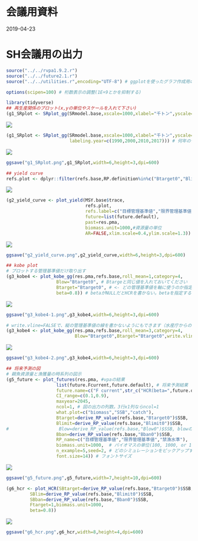 会議用資料
================
2019-04-23

# SH会議用の出力

``` r
source("../../rvpa1.9.2.r")
source("../../future2.1.r")
source("../../utilities.r",encoding="UTF-8") # ggplotを使ったグラフ作成用の関数

options(scipen=100) # 桁数表示の調整(1E+9とかを抑制する)

library(tidyverse)
## 再生産関係のプロット(x,yの単位やスケールを入れて下さい)
(g1_SRplot <- SRplot_gg(SRmodel.base,xscale=1000,xlabel="千トン",yscale=1,ylabel="尾"))
```

![](3make_SHreport_files/figure-gfm/unnamed-chunk-2-1.png)<!-- -->

``` r
(g1_SRplot <- SRplot_gg(SRmodel.base,xscale=1000,xlabel="千トン",yscale=1,ylabel="尾",
                        labeling.year=c(1990,2000,2010,2017))) # 何年のデータにラベルを入れるか指定もできる
```

![](3make_SHreport_files/figure-gfm/unnamed-chunk-2-2.png)<!-- -->

``` r
ggsave("g1_SRplot.png",g1_SRplot,width=6,height=3,dpi=600)

## yield curve
refs.plot <- dplyr::filter(refs.base,RP.definition%in%c("Btarget0","Blimit0","Bban0"))
```

![](3make_SHreport_files/figure-gfm/unnamed-chunk-2-3.png)<!-- -->

``` r
(g2_yield_curve <- plot_yield(MSY.base$trace,
                              refs.plot,
                              refs.label=c("目標管理基準値","限界管理基準値","禁漁水準"),
                              future=list(future.default),
                              past=res.pma,
                              biomass.unit=1000,#資源量の単位
                              AR=FALSE,xlim.scale=0.4,ylim.scale=1.3))
```

![](3make_SHreport_files/figure-gfm/unnamed-chunk-2-4.png)<!-- -->

``` r
ggsave("g2_yield_curve.png",g2_yield_curve,width=6,height=3,dpi=600)

## kobe plot
# プロットする管理基準値だけ取り出す
(g3_kobe4 <- plot_kobe_gg(res.pma,refs.base,roll_mean=1,category=4,
                   Blow="Btarget0", # Btargeと同じ値を入れておいてください
                   Btarget="Btarget0", # <- どの管理基準値を軸に使うのか指定。指定しなければ"0"マークがついた管理基準値が使われます
                   beta=0.8)) # betaがNULLだとHCRを書かない。betaを指定するとHCRも重ね書きする
```

![](3make_SHreport_files/figure-gfm/unnamed-chunk-2-5.png)<!-- -->

``` r
ggsave("g3_kobe4-1.png",g3_kobe4,width=6,height=3,dpi=600)

# write.vline=FALSEで、縦の管理基準値の線を書かないようにもできます（水産庁からの要望？）
(g3_kobe4 <- plot_kobe_gg(res.pma,refs.base,roll_mean=3,category=4,
                          Blow="Btarget0",Btarget="Btarget0",write.vline=FALSE))
```

![](3make_SHreport_files/figure-gfm/unnamed-chunk-2-6.png)<!-- -->

``` r
ggsave("g3_kobe4-2.png",g3_kobe4,width=6,height=3,dpi=600)

## 将来予測の図
# 親魚資源量と漁獲量の時系列の図示
(g5_future <- plot_futures(res.pma, #vpaの結果
                   list(future.Fcurrent,future.default), # 将来予測結果
                   future.name=c("F current",str_c("HCR(beta=",future.default$input$HCR$beta,")")),
                   CI_range=c(0.1,0.9),
                   maxyear=2045,
                   ncol=1, # 図の出力の列数。3行x1列ならncol=1
                   what.plot=c("biomass","SSB","catch"),
                   Btarget=derive_RP_value(refs.base,"Btarget0")$SSB,
                   Blimit=derive_RP_value(refs.base,"Blimit0")$SSB,
#                   Blow=derive_RP_value(refs.base,"Blow0")$SSB, blowのオプションは削除
                   Bban=derive_RP_value(refs.base,"Bban0")$SSB,
                   RP_name=c("目標管理基準値","限界管理基準値","禁漁水準"),
                   biomass.unit=1000,  # バイオマスの単位(100, 1000, or 10000トン)
                   n_example=5,seed=2, # どのシミュレーションをピックアップするかはseedの値を変えて調整してください
                   font.size=14)) # フォントサイズ
```

![](3make_SHreport_files/figure-gfm/unnamed-chunk-2-7.png)<!-- -->

``` r
ggsave("g5_future.png",g5_future,width=7,height=10,dpi=600)

(g6_hcr <- plot_HCR(SBtarget=derive_RP_value(refs.base,"Btarget0")$SSB,
         SBlim=derive_RP_value(refs.base,"Blimit0")$SSB,
         SBban=derive_RP_value(refs.base,"Bban0")$SSB,
         Ftarget=1,biomass.unit=1000,
         beta=0.8))
```

![](3make_SHreport_files/figure-gfm/unnamed-chunk-2-8.png)<!-- -->

``` r
ggsave("g6_hcr.png",g6_hcr,width=8,height=4,dpi=600)
```
